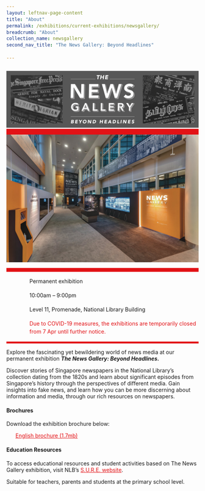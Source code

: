 ```yaml
---
layout: leftnav-page-content
title: "About"
permalink: /exhibitions/current-exhibitions/newsgallery/
breadcrumb: "About"
collection_name: newsgallery
second_nav_title: "The News Gallery: Beyond Headlines"

---
```


<section class="sgds-section__about">
<div class="sgds-container__card">
    <div class="row">
        <div class="col is-full" style="border-bottom: 15px solid #E21216; padding: 12px 0 0 0;">
            <img src="/images/event-images/newsgallery/TNG_1200x355.jpg" alt="A title card labelled The News Gallery">
        </div>
    </div>    
    <div class="row">
        <div class="col is-full" style="padding: 0 0 12px 0;">
            <img src="/images/event-images/newsgallery/TNG_about.jpg" alt="A photo showing an overview of the News Gallery">
        </div>
    </div>
        <div class="row">
            <div class="col" style="border-top: 10px solid #E21216; border-bottom: 5px solid #E21216;">
                <ul style="list-style: none; margin-left: 0px;">
                    <li style="margin-bottom: 1rem;">
                        <span class="sgds-icon sgds-icon-calendar" style="font-size: 150%; display: inline-block; float: left; vertical-align: middle;"></span>
                        <div style="line-height: 150%; padding-left: 2.3rem;">Permanent exhibition</div>
                    </li> 
                    <li style="margin-bottom: 1rem;">
                        <span class="sgds-icon sgds-icon-clock" style="font-size: 150%; display: inline-block; float: left; vertical-align: middle;"></span>
                        <div style="line-height: 150%; padding-left: 2.3rem;">10:00am – 9:00pm</div>
                    </li>          
                    <li style="margin-bottom: 1rem;">
                        <span class="sgds-icon sgds-icon-map" style="font-size: 150%; display: inline-block; float: left; vertical-align: middle;"></span>
                        <div style="line-height: 150%; padding-left: 2.3rem;">Level 11, Promenade, National Library Building</div>
                    </li>                    
                    <li style="margin-bottom: 1rem;">
                        <span class="sgds-icon sgds-icon-triangle-warning" style="font-size: 150%; display: inline-block; float: left; vertical-align: middle; color: #E21216"></span>
                        <div style="line-height: 150%; padding-left: 2.3rem; color: #E21216">Due to COVID-19 measures, the exhibitions are temporarily closed from 7 Apr until further notice.</div>
                    </li>
                    </ul>
                </div>
            </div>
</div>
    
<div class="sgds-container__description">
    <div class="row">
        <div class="col is-full padding--top--lg">
        <p>Explore the fascinating yet bewildering world of news media at our permanent exhibition <strong><em>The News Gallery: Beyond Headlines.</em></strong></p>
        <p>Discover stories of Singapore newspapers in the National Library’s collection dating from the 1820s and learn about significant episodes from Singapore’s history through the perspectives of different media. Gain insights into fake news, and learn how you can be more discerning about information and media, through our rich resources on newspapers.</p>
        </div>
    </div>
</div>


<div class="sgds-container__downloads">
    <div class="row">
        <div class="col is-full padding--top--lg">
            <h4>Brochures</h4>
            <p style="margin-top: 5px;">Download the exhibition brochure below:</p>
            <ul style="list-style: none; margin-left: 0px;">
                <li style="margin-bottom: 1rem;">
                    <a href="/files/newsgallery/The%20News%20Gallery_DL%20Brochure_EN.pdf" style="color:#E21216;">English brochure (1.7mb)</a>
                </li> 
            </ul>
        </div>
    </div>
</div>

<div class="sgds-container__description">
    <div class="row">
        <div class="col is-full padding--top--lg">
        <h4>Education Resources</h4>
        <p style="margin-top: 5px;">To access educational resources and student activities based on The News Gallery exhibition, visit NLB’s <a href="https://sure.nlb.gov.sg/tng/the-news-gallery-learning-journey/" target="_blank" style="color:#E21216;">S.U.R.E. website</a>.</p>
        <p>Suitable for teachers, parents and students at the primary school level.</p>
        </div>
    </div>
</div>

</section>